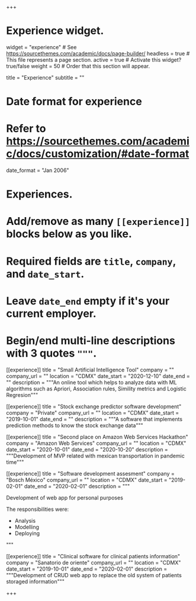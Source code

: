 +++
# Experience widget.
widget = "experience"  # See https://sourcethemes.com/academic/docs/page-builder/
headless = true  # This file represents a page section.
active = true  # Activate this widget? true/false
weight = 50  # Order that this section will appear.

title = "Experience"
subtitle = ""

# Date format for experience
#   Refer to https://sourcethemes.com/academic/docs/customization/#date-format
date_format = "Jan 2006"

# Experiences.
#   Add/remove as many `[[experience]]` blocks below as you like.
#   Required fields are `title`, `company`, and `date_start`.
#   Leave `date_end` empty if it's your current employer.
#   Begin/end multi-line descriptions with 3 quotes `"""`.
[[experience]]
  title = "Small Artificial Intelligence Tool"
  company = ""
  company_url = ""
  location = "CDMX"
  date_start = "2020-12-10"
  date_end = ""
  description = """An online tool which helps to analyze data with ML algorithms such as Apriori, Association rules, Simility metrics and Logistic Regresion"""

[[experience]]
  title = "Stock exchange predictor software development"
  company = "Private"
  company_url = ""
  location = "CDMX"
  date_start = "2019-10-01"
  date_end = ""
  description = """A software that implements prediction methods to know the stock exchange data"""

[[experience]]
  title = "Second place on Amazon Web Services Hackathon"
  company = "Amazon Web Services"
  company_url = ""
  location = "CDMX"
  date_start = "2020-10-01"
  date_end = "2020-10-20"
  description = """Development of MVP related with mexican transportation in pandemic time"""

[[experience]]
  title = "Software development assesment"
  company = "Bosch México"
  company_url = ""
  location = "CDMX"
  date_start = "2019-02-01"
  date_end = "2020-02-01"
  description = """

  Development of web app for personal purposes

  The responsibilities were:
  
  * Analysis
  * Modelling
  * Deploying
  
  """

[[experience]]
  title = "Clinical software for clinical patients information"
  company = "Sanatorio de oriente"
  company_url = ""
  location = "CDMX"
  date_start = "2019-10-01"
  date_end = "2020-02-01"
  description = """Development of CRUD web app to replace the old system of patients storaged information"""

+++
